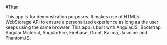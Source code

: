 #Titan

This app is for demonstration purposes. It makes use of HTML5 WebStorage API to ensure a personalized experience as long as the user keeps using the same browser.
This app is built with AngularJS, Bootstrap, Angular Material, AngularFire, Firebase, Grunt, Karma, Jasmine and PhantomJS.